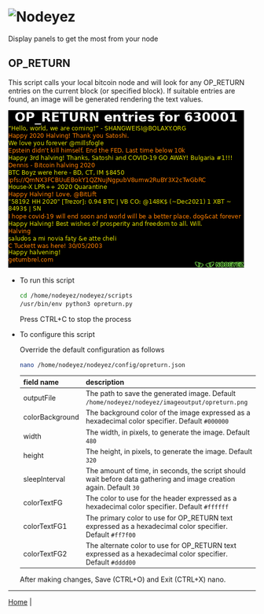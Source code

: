 # ![Nodeyez](../images/nodeyez.svg)
Display panels to get the most from your node

## OP_RETURN

This script calls your local bitcoin node and will look for any OP_RETURN entries
on the current block (or specified block).  If suitable entries are found, an image
will be generated rendering the text values.

![sample op return display](../images/opreturn.png)

* To run this script

   ```sh
   cd /home/nodeyez/nodeyez/scripts
   /usr/bin/env python3 opreturn.py
   ```

   Press CTRL+C to stop the process

* To configure this script

   Override the default configuration as follows

   ```sh
   nano /home/nodeyez/nodeyez/config/opreturn.json
   ```

   | field name | description |
   | --- | --- |
   | outputFile | The path to save the generated image. Default `/home/nodeyez/nodeyez/imageoutput/opreturn.png` |
   | colorBackground | The background color of the image expressed as a hexadecimal color specifier. Default `#000000` |
   | width | The width, in pixels, to generate the image. Default `480` |
   | height | The height, in pixels, to generate the image. Default `320` |
   | sleepInterval | The amount of time, in seconds, the script should wait before data gathering and image creation again. Default `30` |
   | colorTextFG | The color to use for the header expressed as a hexadecimal color specifier. Default `#ffffff` |
   | colorTextFG1 | The primary color to use for OP_RETURN text expressed as a hexadecimal color specifier. Default `#ff7f00` |
   | colorTextFG2 | The alternate color to use for OP_RETURN text expressed as a hexadecimal color specifier. Default `#dddd00` |

   After making changes, Save (CTRL+O) and Exit (CTRL+X) nano.


---

[Home](../) | 

